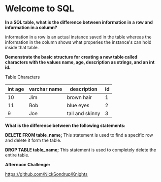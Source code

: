 # Welcome to SQL

**In a SQL table, what is the difference between information in a row and information in a column?**

information in a row is an actual instance saved in the table whereas the information in the column shows what properies the instance's can hold inside that table. 

**Demonstrate the basic structure for creating a new table called characters with the values name, age, description as strings, and an int id.**

Table Characters

|int age|  varchar name  |  description   |   id  |
|-------|----------------|----------------|-------|
|   10  |      Jim       |  brown hair    |   1   |
|   11  |      Bob       |  blue eyes     |   2   |
|   9   |      Joe       | tall and skinny|   3   |

**What is the difference between the following statements:**

**DELETE FROM table_name;** This statement is used to find a specific row and delete it form the table.

**DROP TABLE table_name;** This statement is used to completely delete the entire table. 

**Afternoon Challenge:**

https://github.com/NickSondrup/Knights